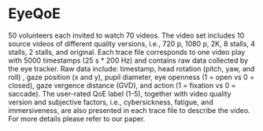 # EyeQoE

50 volunteers each invited to watch 70 videos.
The video set includes 10 source videos of different quality versions, i.e., 720 p, 1080 p, 2K, 8 stalls, 4 stalls, 2 stalls, and original.
Each trace file corresponds to one video play with 5000 timestamps (25 s * 200 Hz) and contains raw data collected by the eye tracker.
Raw data include: timestamp, head rotation (pitch, yaw, and roll) , gaze position (x and y), pupil diameter, eye openness (1 = open vs 0 = closed), gaze vergence distance (GVD), and action (1 = fixation vs 0 = saccade).
The user-rated QoE label (1-5), together with video quality version and subjective factors, i.e., cybersickness, fatigue, and immersiveness, are also presented in each trace file to describe the video.
For more details please refer to our paper.

